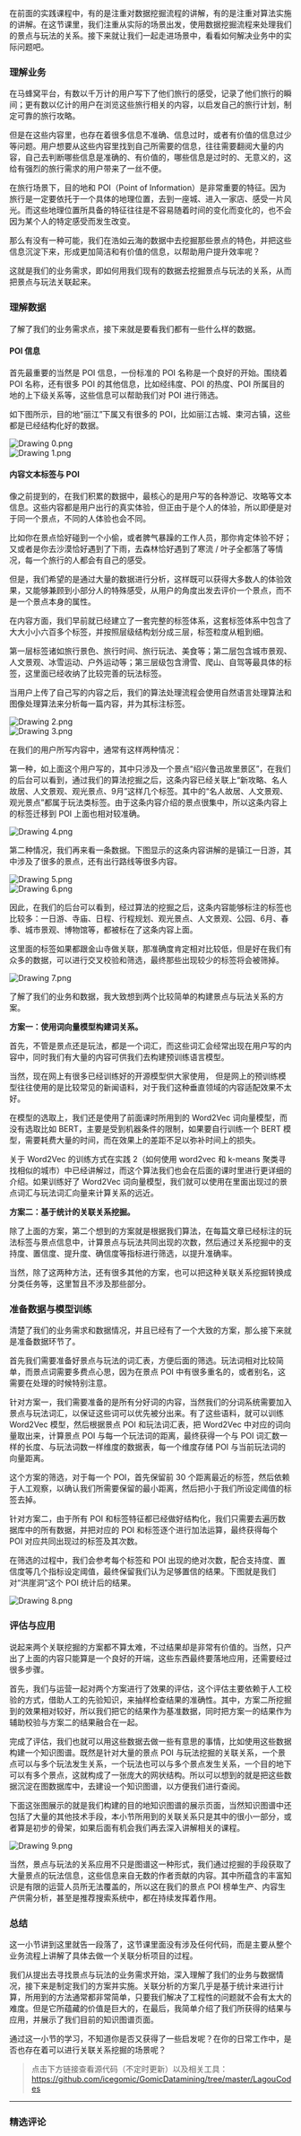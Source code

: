 <p data-nodeid="254735" class="">在前面的实践课程中，有的是注重对数据挖掘流程的讲解，有的是注重对算法实施的讲解。在这节课里，我们注重从实际的场景出发，使用数据挖掘流程来处理我们的景点与玩法的关系。接下来就让我们一起走进场景中，看看如何解决业务中的实际问题吧。</p>


<h3 data-nodeid="254272">理解业务</h3>
<p data-nodeid="254273">在马蜂窝平台，有数以千万计的用户写下了他们旅行的感受，记录了他们旅行的瞬间；更有数以亿计的用户在浏览这些旅行相关的内容，以启发自己的旅行计划，制定可靠的旅行攻略。</p>
<p data-nodeid="254274">但是在这些内容里，也存在着很多信息不准确、信息过时，或者有价值的信息过少等问题。用户想要从这些内容里找到自己所需要的信息，往往需要翻阅大量的内容，自己去判断哪些信息是准确的、有价值的，哪些信息是过时的、无意义的，这给有强烈的旅行需求的用户带来了一丝不便。</p>
<p data-nodeid="254275">在旅行场景下，目的地和 POI（Point of Information）是非常重要的特征。因为旅行是一定要依托于一个具体的地理位置，去到一座城、进入一家店、感受一片风光。而这些地理位置所具备的特征往往是不容易随着时间的变化而变化的，也不会因为某个人的特定感受而发生改变。</p>
<p data-nodeid="254276">那么有没有一种可能，我们在浩如云海的数据中去挖掘那些景点的特色，并把这些信息沉淀下来，形成更加简洁和有价值的信息，以帮助用户提升效率呢？</p>
<p data-nodeid="254277">这就是我们的业务需求，即如何用我们现有的数据去挖掘景点与玩法的关系，从而把景点与玩法关联起来。</p>
<h3 data-nodeid="254278">理解数据</h3>
<p data-nodeid="254279">了解了我们的业务需求点，接下来就是要看我们都有一些什么样的数据。</p>
<h4 data-nodeid="254280">POI 信息</h4>
<p data-nodeid="254281">首先最重要的当然是 POI 信息，一份标准的 POI 名称是一个良好的开始。围绕着 POI 名称，还有很多 POI 的其他信息，比如经纬度、POI 的热度、POI 所属目的地的上下级关系等，这些信息可以帮助我们对 POI 进行筛选。</p>
<p data-nodeid="255335">如下图所示，目的地“丽江”下属又有很多的 POI，比如丽江古城、束河古镇，这些都是已经结构化好的数据。</p>
<p data-nodeid="255795" class=""><img src="https://s0.lgstatic.com/i/image/M00/59/F6/CgqCHl9y61GALNnVABDHKScIFtQ001.png" alt="Drawing 0.png" data-nodeid="255798"><br>
<img src="https://s0.lgstatic.com/i/image/M00/59/F6/CgqCHl9y61eAKNswABK6Z8cAJfw294.png" alt="Drawing 1.png" data-nodeid="255802"></p>




<h4 data-nodeid="254284">内容文本标签与 POI</h4>
<p data-nodeid="254285">像之前提到的，在我们积累的数据中，最核心的是用户写的各种游记、攻略等文本信息。这些内容都是用户出行的真实体验，但正由于是个人的体验，所以即便是对于同一个景点，不同的人体验也会不同。</p>
<p data-nodeid="254286">比如你在景点恰好碰到一个小偷，或者脾气暴躁的工作人员，那你肯定体验不好；又或者是你去沙漠恰好遇到了下雨，去森林恰好遇到了寒流 / 叶子全都落了等情况，每一个旅行的人都会有自己的感受。</p>
<p data-nodeid="254287">但是，我们希望的是通过大量的数据进行分析，这样既可以获得大多数人的体验效果，又能够兼顾到小部分人的特殊感受，从用户的角度出发去评价一个景点，而不是一个景点本身的属性。</p>
<p data-nodeid="254288">在内容方面，我们早前就已经建立了一套完整的标签体系，这套标签体系中包含了大大小小六百多个标签，并按照层级结构划分成三层，标签粒度从粗到细。</p>
<p data-nodeid="254289">第一层标签诸如旅行景色、旅行时间、旅行玩法、美食等；第二层包含城市景观、人文景观、冰雪运动、户外运动等；第三层级包含滑雪、爬山、自驾等最具体的标签，这里面已经收纳了比较完善的玩法标签。</p>
<p data-nodeid="256405">当用户上传了自己写的内容之后，我们的算法处理流程会使用自然语言处理算法和图像处理算法来分析每一篇内容，并为其标注标签。</p>
<p data-nodeid="256868" class=""><img src="https://s0.lgstatic.com/i/image/M00/59/EA/Ciqc1F9y62GAcJmbABqHvgLVeAw129.png" alt="Drawing 2.png" data-nodeid="256871"><br>
<img src="https://s0.lgstatic.com/i/image/M00/59/EA/Ciqc1F9y62iAH-XHAAv_mbJousk580.png" alt="Drawing 3.png" data-nodeid="256875"></p>




<p data-nodeid="254292">在我们的用户所写内容中，通常有这样两种情况：</p>
<p data-nodeid="257488">第一种，如上面这个用户写的，其中只涉及一个景点“绍兴鲁迅故里景区”，在我们的后台可以看到，通过我们的算法挖掘之后，这条内容已经关联上“新攻略、名人故居、人文景观、观光景点、9月”这样几个标签。其中的“名人故居、人文景观、观光景点”都属于玩法类标签。由于这条内容介绍的景点很集中，所以这条内容上的标签迁移到 POI 上面也相对较准确。</p>
<p data-nodeid="257489" class=""><img src="https://s0.lgstatic.com/i/image/M00/59/F6/CgqCHl9y622AGpDgAAAsnRfyMHA916.png" alt="Drawing 4.png" data-nodeid="257493"></p>


<p data-nodeid="258100">第二种情况，我们再来看一条数据。下图显示的这条内容讲解的是镇江一日游，其中涉及了很多的景点，还有出行路线等很多内容。</p>
<p data-nodeid="258566" class=""><img src="https://s0.lgstatic.com/i/image/M00/59/EA/Ciqc1F9y63aAYXxrABSC28eafCE607.png" alt="Drawing 5.png" data-nodeid="258569"><br>
<img src="https://s0.lgstatic.com/i/image/M00/59/F6/CgqCHl9y63uAM3M0AAnnYNXD4Wc872.png" alt="Drawing 6.png" data-nodeid="258573"></p>




<p data-nodeid="254297">因此，在我们的后台可以看到，经过算法的挖掘之后，这条内容能够标注的标签也比较多：一日游、寺庙、日程、行程规划、观光景点、人文景观、公园、6月、春季、城市景观、博物馆等，都被标在了这条内容上面。</p>
<p data-nodeid="259190">这里面的标签如果都跟金山寺做关联，那准确度肯定相对比较低，但是好在我们有众多的数据，可以进行交叉校验和筛选，最终那些出现较少的标签将会被筛掉。</p>
<p data-nodeid="259191" class=""><img src="https://s0.lgstatic.com/i/image/M00/59/EA/Ciqc1F9y64KAXG56AAA7d5donXo373.png" alt="Drawing 7.png" data-nodeid="259195"></p>


<p data-nodeid="254300">了解了我们的业务和数据，我大致想到两个比较简单的构建景点与玩法关系的方案。</p>
<p data-nodeid="254301"><strong data-nodeid="254384">方案一：使用词向量模型构建词关系。</strong></p>
<p data-nodeid="254302">首先，不管是景点还是玩法，都是一个词汇，而这些词汇会经常出现在用户写的内容中，同时我们有大量的内容可供我们去构建预训练语言模型。</p>
<p data-nodeid="254303">当然，现在网上有很多已经训练好的开源模型供大家使用，&nbsp;但是网上的预训练模型往往使用的是比较常见的新闻语料，对于我们这种垂直领域的内容适配效果不太好。</p>
<p data-nodeid="254304">在模型的选取上，我们还是使用了前面课时所用到的 Word2Vec 词向量模型，而没有选取比如 BERT，主要是受到机器条件的限制，如果要自行训练一个 BERT 模型，需要耗费大量的时间，而在效果上的差距不足以弥补时间上的损失。</p>
<p data-nodeid="254305">关于 Word2Vec 的训练方式在实践 2（如何使用 word2vec 和 k-means 聚类寻找相似的城市）中已经讲解过，而这个算法我们也会在后面的课时里进行更详细的介绍。如果训练好了 Word2Vec 词向量模型，我们就可以使用在里面出现过的景点词汇与玩法词汇向量来计算关系的远近。</p>
<p data-nodeid="254306"><strong data-nodeid="254392">方案二：基于统计的关联关系挖掘。</strong></p>
<p data-nodeid="254307">除了上面的方案，第二个想到的方案就是根据我们算法，在每篇文章已经标注的玩法标签与景点信息中，计算景点与玩法共同出现的次数，然后通过关系挖掘中的支持度、置信度、提升度、确信度等指标进行筛选，以提升准确率。</p>
<p data-nodeid="254308">当然，除了这两种方法，还有很多其他的方案，也可以把这种关联关系挖掘转换成分类任务等，这里暂且不涉及那些部分。</p>
<h3 data-nodeid="254309">准备数据与模型训练</h3>
<p data-nodeid="254310">清楚了我们的业务需求和数据情况，并且已经有了一个大致的方案，那么接下来就是准备数据环节了。</p>
<p data-nodeid="254311">首先我们需要准备好景点与玩法的词汇表，方便后面的筛选。玩法词相对比较简单，而景点词需要多费点心思，因为在景点 POI 中有很多重名的，或者别名，这需要在处理的时候特别注意。</p>
<p data-nodeid="254312">针对方案一，我们需要准备的是所有分好词的内容，当然我们的分词系统需要加入景点与玩法词汇，以保证这些词可以优先被分出来。有了这些语料，就可以训练 Word2Vec 模型，然后根据景点 POI 和玩法词汇表，把 Word2Vec 中对应的词向量取出来，计算景点 POI 与每一个玩法词的距离，最终获得一个与 POI 词汇数一样的长度、与玩法词数一样维度的数据表，每一个维度存储 POI 与当前玩法词的向量距离。</p>
<p data-nodeid="254313">这个方案的筛选，对于每一个 POI，首先保留前 30 个距离最近的标签，然后依赖于人工观察，以确认我们所需要保留的最小距离，然后把小于我们所设定阈值的标签去掉。</p>
<p data-nodeid="254314">针对方案二，由于所有 POI 和标签特征都已经做好结构化，我们只需要去遍历数据库中的所有数据，并把对应的 POI 和标签逐个进行加法运算，最终获得每个 POI 对应共同出现过的标签及其次数。</p>
<p data-nodeid="259812">在筛选的过程中，我们会参考每个标签和 POI 出现的绝对次数，配合支持度、置信度等几个指标设定阈值，最终保留我们认为足够置信的结果。下图就是我们对“洪崖洞”这个 POI 统计后的结果。</p>
<p data-nodeid="259813" class=""><img src="https://s0.lgstatic.com/i/image/M00/59/F6/CgqCHl9y646AKANwAAEv4ajlt9o168.png" alt="Drawing 8.png" data-nodeid="259817"></p>


<h3 data-nodeid="254317">评估与应用</h3>
<p data-nodeid="254318">说起来两个关联挖掘的方案都不算太难，不过结果却是非常有价值的。当然，只产出了上面的内容只能算是一个良好的开端，这些东西最终要落地应用，还需要经过很多步骤。</p>
<p data-nodeid="254319">首先，我们与运营一起对两个方案进行了效果的评估，这个评估主要依赖于人工校验的方式，借助人工的先验知识，来抽样检查结果的准确性。其中，方案二所挖掘到的效果相对较好，所以我们把它的结果作为基准数据，同时把方案一的结果作为辅助校验与方案二的结果融合在一起。</p>
<p data-nodeid="254320">完成了评估，我们也就可以用这些数据去做一些有意思的事情，比如使用这些数据构建一个知识图谱。既然是针对大量的景点 POI 与玩法挖掘的关联关系，一个景点可以与多个玩法发生关系，一个玩法也可以与多个景点发生关系，一个目的地下可以有多个景点，这就构成了一张庞大的网状结构。所以可以想到的就是把这些数据沉淀在图数据库中，去建设一个知识图谱，以方便我们进行查阅。</p>
<p data-nodeid="260436">下面这张图展示的就是我们构建的目的地知识图谱的展示页面，当然知识图谱中还包括了大量的其他技术手段，本小节所用到的关联关系只是其中的很小一部分，或者算是初步的骨架，如果后面有机会我们再去深入讲解相关的课程。</p>
<p data-nodeid="260437" class=""><img src="https://s0.lgstatic.com/i/image/M00/59/EB/Ciqc1F9y65qATWqgAAobwBafJok986.png" alt="Drawing 9.png" data-nodeid="260441"></p>



<p data-nodeid="254323">当然，景点与玩法的关系应用不只是图谱这一种形式，我们通过挖掘的手段获取了大量景点的玩法信息，这些信息来自无数的作者贡献的内容。其中所蕴含的丰富知识是有限的运营人员所无法覆盖的，所以这在我们的景点 POI 榜单生产、内容生产供需分析，甚至是推荐搜索系统中，都在持续发挥着作用。</p>
<h3 data-nodeid="254324">总结</h3>
<p data-nodeid="254325">这一小节讲到这里就告一段落了，这节课里面没有涉及任何代码，而是主要从整个业务流程上讲解了具体去做一个关联分析项目的过程。</p>
<p data-nodeid="254326">我们从提出去寻找景点与玩法的业务需求开始，深入理解了我们的业务与数据情况，接下来是制定我们的方案并实施。关联分析的方案几乎是基于统计来进行计算，所用到的方法通常都非常简单，只要我们解决了工程性的问题就不会有太大的难度。但是它所蕴藏的价值是巨大的，在最后，我简单介绍了我们所获得的结果与应用，并展示了我们目前的知识图谱页面。</p>
<p data-nodeid="260754">通过这一小节的学习，不知道你是否又获得了一些启发呢？在你的日常工作中，是否也存在着可以进行关联关系挖掘的场景呢？</p>


<blockquote data-nodeid="254329">
<p data-nodeid="254330">点击下方链接查看源代码（不定时更新）以及相关工具：<br>
<a href="https://github.com/icegomic/GomicDatamining/tree/master/LagouCodes" data-nodeid="254424">https://github.com/icegomic/GomicDatamining/tree/master/LagouCodes</a></p>
</blockquote>

---

### 精选评论



